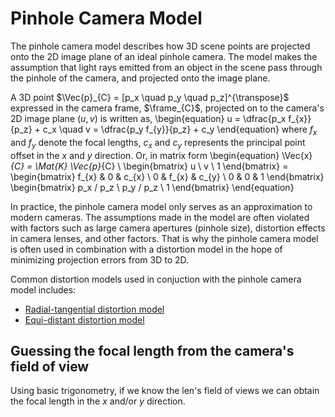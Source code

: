 # Pinhole Camera Model

The pinhole camera model describes how 3D scene points are projected onto the
2D image plane of an ideal pinhole camera. The model makes the assumption that
light rays emitted from an object in the scene pass through the pinhole of the
camera, and projected onto the image plane.

A 3D point $\Vec{p}_{C} = [p_x \quad p_y \quad p_z]^{\transpose}$ expressed in
the camera frame, $\frame_{C}$, projected on to the camera's 2D image plane
$(u, v)$ is written as,
\begin{equation}
  u = \dfrac{p_x f_{x}}{p_z} + c_x \quad v = \dfrac{p_y f_{y}}{p_z} + c_y
\end{equation}
where $f_{x}$ and $f_{y}$ denote the focal lengths, $c_{x}$ and $c_{y}$
represents the principal point offset in the $x$ and $y$ direction. Or, in
matrix form
\begin{equation}
	\Vec{x}_{C} = \Mat{K} \Vec{p}_{C} \\
	\begin{bmatrix}
		u \\ v \\ 1
	\end{bmatrix} =
	\begin{bmatrix}
		f_{x} & 0 & c_{x} \\
		0 & f_{x} & c_{y} \\
		0 & 0 & 1
	\end{bmatrix}
	\begin{bmatrix}
		p_x / p_z \\ p_y / p_z \\ 1
	\end{bmatrix}
\end{equation}

In practice, the pinhole camera model only serves as an approximation to modern
cameras. The assumptions made in the model are often violated with factors such
as large camera apertures (pinhole size), distortion effects in camera lenses,
and other factors. That is why the pinhole camera model is often used in
combination with a distortion model in the hope of minimizing projection errors
from 3D to 2D.

Common distortion models used in conjuction with the pinhole camera model includes:

- [Radial-tangential distortion model](radtan)
- [Equi-distant distortion model](equi)



## Guessing the focal length from the camera's field of view

Using basic trigonometry, if we know the len's field of views we can obtain the
focal length in the $x$ and/or $y$ direction.

<!-- <svg> -->
<!--   <line x1="0" y1="0" x2="200" y2="200" style="stroke:rgb(0,0,0);stroke-width:2" /> -->
<!-- </svg> -->
